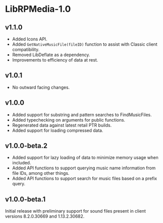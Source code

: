 # LibRPMedia-1.0

## v1.1.0

 * Added Icons API.
 * Added `GetNativeMusicFile(fileID)` function to assist with Classic client compatibility.
 * Removed LibDeflate as a dependency.
 * Improvements to efficiency of data at rest.

## v1.0.1

 * No outward facing changes.

## v1.0.0

 * Added support for substring and pattern searches to FindMusicFiles.
 * Added typechecking on arguments for public functions.
 * Regenerated data against latest retail PTR builds.
 * Added support for loading compressed data.

## v1.0.0-beta.2

 * Added support for lazy loading of data to minimize memory usage when included.
 * Added API functions to support querying music name information from file IDs, among other things.
 * Added API functions to support search for music files based on a prefix query.

## v1.0.0-beta.1

Initial release with preliminary support for sound files present in client versions 8.2.0.30669 and 1.13.2.30682.
